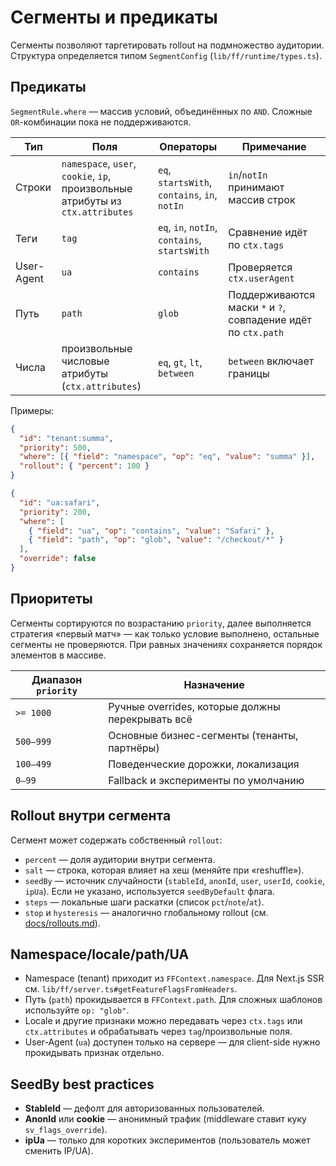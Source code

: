 # Сегменты и предикаты

Сегменты позволяют таргетировать rollout на подмножество аудитории. Структура определяется типом `SegmentConfig` (`lib/ff/runtime/types.ts`).

## Предикаты

`SegmentRule.where` — массив условий, объединённых по `AND`. Сложные `OR`-комбинации пока не поддерживаются.

| Тип | Поля | Операторы | Примечание |
| --- | --- | --- | --- |
| Строки | `namespace`, `user`, `cookie`, `ip`, произвольные атрибуты из `ctx.attributes` | `eq`, `startsWith`, `contains`, `in`, `notIn` | `in`/`notIn` принимают массив строк |
| Теги | `tag` | `eq`, `in`, `notIn`, `contains`, `startsWith` | Сравнение идёт по `ctx.tags` |
| User-Agent | `ua` | `contains` | Проверяется `ctx.userAgent` |
| Путь | `path` | `glob` | Поддерживаются маски `*` и `?`, совпадение идёт по `ctx.path` |
| Числа | произвольные числовые атрибуты (`ctx.attributes`) | `eq`, `gt`, `lt`, `between` | `between` включает границы |

Примеры:

```json
{
  "id": "tenant:summa",
  "priority": 500,
  "where": [{ "field": "namespace", "op": "eq", "value": "summa" }],
  "rollout": { "percent": 100 }
}
```

```json
{
  "id": "ua:safari",
  "priority": 200,
  "where": [
    { "field": "ua", "op": "contains", "value": "Safari" },
    { "field": "path", "op": "glob", "value": "/checkout/*" }
  ],
  "override": false
}
```

## Приоритеты

Сегменты сортируются по возрастанию `priority`, далее выполняется стратегия «первый матч» — как только условие выполнено, остальные сегменты не проверяются. При равных значениях сохраняется порядок элементов в массиве.

| Диапазон `priority` | Назначение |
| --- | --- |
| `>= 1000` | Ручные overrides, которые должны перекрывать всё |
| `500–999` | Основные бизнес-сегменты (тенанты, партнёры) |
| `100–499` | Поведенческие дорожки, локализация |
| `0–99` | Fallback и эксперименты по умолчанию |

## Rollout внутри сегмента

Сегмент может содержать собственный `rollout`:

- `percent` — доля аудитории внутри сегмента.
- `salt` — строка, которая влияет на хеш (меняйте при «reshuffle»).
- `seedBy` — источник случайности (`stableId`, `anonId`, `user`, `userId`, `cookie`, `ipUa`). Если не указано, используется `seedByDefault` флага.
- `steps` — локальные шаги раскатки (список `pct`/`note`/`at`).
- `stop` и `hysteresis` — аналогично глобальному rollout (см. [docs/rollouts.md](./rollouts.md)).

## Namespace/locale/path/UA

- Namespace (tenant) приходит из `FFContext.namespace`. Для Next.js SSR см. `lib/ff/server.ts#getFeatureFlagsFromHeaders`.
- Путь (`path`) прокидывается в `FFContext.path`. Для сложных шаблонов используйте `op: "glob"`.
- Locale и другие признаки можно передавать через `ctx.tags` или `ctx.attributes` и обрабатывать через `tag`/произвольные поля.
- User-Agent (`ua`) доступен только на сервере — для client-side нужно прокидывать признак отдельно.

## SeedBy best practices

- **StableId** — дефолт для авторизованных пользователей.
- **AnonId** или **cookie** — анонимный трафик (middleware ставит куку `sv_flags_override`).
- **ipUa** — только для коротких экспериментов (пользователь может сменить IP/UA).

